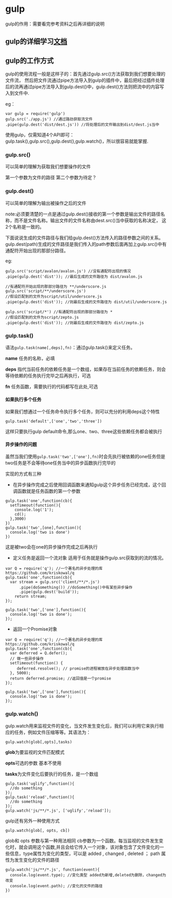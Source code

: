 # gulp

gulp的作用：需要看完参考资料之后再详细的说明

## gulp的详细学习[文档](https://juejin.im/entry/586a417561ff4b006d77fe85)

## gulp的工作方式

gulp的使用流程一般是这样子的：首先通过gulp.src()方法获取到我们想要处理的文件流，
然后把文件流通过pipe方法导入到gulp的插件中，最后把经过插件处理后的流再通过pipe方法导入到gulp.dest()中，gulp.dest()方法则把流中的内容写入到文件中.

eg：

```
var gulp = require('gulp')
gulp.src('./app.js') //通过路劲获取流文件
.pipe(gulp.dest('dist/dest.js')) //将处理后的文件输出到dist/dest.js当中
```
使用gulp，仅需知道4个API即可：gulp.task(),gulp.src(),gulp.dest(),gulp.watch()，所以很容易就能掌握.

### gulp.src()

可以简单的理解为获取我们想要操作的文件

第一个参数为文件的路径 第二个参数为待定？

### gulp.dest()

可以简单的理解为输出被操作之后的文件

note:必须要清楚的一点是通过gulp.dest()接收的第一个参数是输出文件的路径名称，而不是文件名称。输出文件的文件名称由dest.src()当中获取的名称决定，
这2个名称是一致的。

下面说说生成的文件路径与我们给gulp.dest()方法传入的路径参数之间的关系。gulp.dest(path)生成的文件路径是我们传入的path参数后面再加上gulp.src()中有通配符开始出现的那部分路径。

eg:
```
gulp.src('script/avalon/avalon.js') //没有通配符出现的情况
.pipe(gulp.dest('dist')); //最后生成的文件路径为 dist/avalon.js

//有通配符开始出现的那部分路径为 **/underscore.js
gulp.src('script/**/underscore.js')
//假设匹配到的文件为script/util/underscore.js
.pipe(gulp.dest('dist')); //则最后生成的文件路径为 dist/util/underscore.js

gulp.src('script/*') //有通配符出现的那部分路径为 *
//假设匹配到的文件为script/zepto.js    
.pipe(gulp.dest('dist')); //则最后生成的文件路径为 dist/zepto.js 
```

### gulp.task()

语法`gulp.task(name[,deps],fn)`：通过gulp.task()来定义任务。

**name** 任务的名称，必填

**deps** 指代当前任务的依赖任务是一个数组，如果存在当前任务的依赖任务，则会等待依赖的任务执行完毕之后再执行，可选

**fn** 任务函数，需要执行的代码都写在此处,可选

#### 如果执行多个任务

如果我们想通过一个任务命令执行多个任务，则可以充分的利用deps这个特性
```
gulp.task('default',['one','two','three'])
```

这样只要执行gulp default命令,那么one、two、three这些依赖任务都会被执行

#### 异步操作的问题

虽然当我们使用`gulp.task('two',['one'],fn)`时会先执行被依赖的one任务但是two任务是不会等待one任务当中的异步函数执行完毕的

实现的方式有三种

- 在异步操作完成之后使用回调函数来通知gulp这个异步任务已经完成，这个回调函数就是任务函数的第一个参数
```
gulp.task('one',function(cb){
  setTimeout(function(){
    console.log('1');
    cd();
  },3000)
})
gulp.task('two',[one],function(){
  console.log('two is done')
})
```

这是被two会在one的异步操作完成之后再执行

- 定义任务是返回一个流对象 适用于任务就是操作gulp.src获取到的流的情况。

```
var Q = require('q'); //一个著名的异步处理的库 https://github.com/kriskowal/q
gulp.task('one',function(cb){
  var stream = gulp.src('client/**/*.js')
      .pipe(doSomething()) //doSomething()中有某些异步操作
      .pipe(gulp.dest('build'));
    return stream;
});

gulp.task('two',['one'],function(){
  console.log('two is done');
});
```

- 返回一个Promise对象

```
var Q = require('q'); //一个著名的异步处理的库 https://github.com/kriskowal/q
gulp.task('one',function(cb){
  var deferred = Q.defer();
  // 做一些异步操作
  setTimeout(function() {
     deferred.resolve(); // promise的进程被放在异步处理函数当中
  }, 5000);
  return deferred.promise; //返回值是一个promise
});

gulp.task('two',['one'],function(){
  console.log('two is done');
});
```

### gulp.watch()

gulp.watch用来监视文件的变化，当文件发生变化后，我们可以利用它来执行相应的任务，例如文件压缩等等。其语法为：
```
gulp.watch(glob[,opts],tasks)
```

**glob**为要监视的文件匹配模式

**opts**可选的参数 基本不使用

**tasks**为文件变化后要执行的任务，是一个数组

```
gulp.task('uglify',function(){
  //do something
});
gulp.task('reload',function(){
  //do something
});
gulp.watch('js/**/*.js', ['uglify','reload']); 
```

gulp还有另外一种使用方式

```
gulp.watch(glob[, opts, cb])
```

glob和 opts 参数与第一种用法相同
cb参数为一个函数。每当监视的文件发生变化时，就会调用这个函数,并且会给它传入一个对象，该对象包含了文件变化的一些信息，type属性为变化的类型，可以是 added , changed , deleted ； path 属性为发生变化的文件的路径
```
gulp.watch('js/**/*.js', function(event){
  console.log(event.type); //变化类型 added为新增,deleted为删除，changed为改变
  console.log(event.path); //变化的文件的路径
})
```
